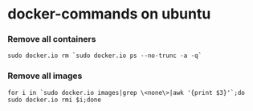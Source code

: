 docker-commands on ubuntu
===============


### Remove all containers

    sudo docker.io rm `sudo docker.io ps --no-trunc -a -q`

### Remove all images

    for i in `sudo docker.io images|grep \<none\>|awk '{print $3}'`;do sudo docker.io rmi $i;done
